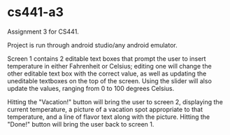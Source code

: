# cs441-a3
Assignment 3 for CS441.


Project is run through android studio/any android emulator.

Screen 1 contains 2 editable text boxes that prompt the user to insert temperature in either Fahrenheit or Celsius; editing one will
change the other editable text box with the correct value, as well as updating the uneditable textboxes on the top of the screen.
Using the slider will also update the values, ranging from 0 to 100 degrees Celsius.

Hitting the "Vacation!" button will bring the user to screen 2, displaying the current temperature, a picture of a vacation spot 
appropriate to that temperature, and a line of flavor text along with the picture. Hitting the "Done!" button will bring the user
back to screen 1.
